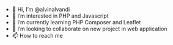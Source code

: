 - 👋 Hi, I’m @alvinalvandi
- 👀 I’m interested in PHP and Javascript
- 🌱 I’m currently learning PHP Composer and Leaflet
- 💞️ I’m looking to collaborate on new project in web application
- 📫 How to reach me

<!---
alvinalvandi/alvinalvandi is a ✨ special ✨ repository because its `README.md` (this file) appears on your GitHub profile.
You can click the Preview link to take a look at your changes.
--->
